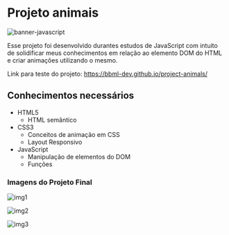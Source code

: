 # Projeto animais
![banner-javascript](https://user-images.githubusercontent.com/66692202/200962845-6042b708-3c14-421e-9c7c-bd0d845c9876.png)

Esse projeto foi desenvolvido durantes estudos de JavaScript com intuito de solidificar meus conhecimentos em relação ao elemento DOM do HTML e criar animações utilizando o mesmo.

Link para teste do projeto: https://bbml-dev.github.io/project-animals/

## Conhecimentos necessários

- HTML5
  - HTML semântico
- CSS3
  - Conceitos de animação em CSS
  - Layout Responsivo
- JavaScript
  - Manipulação de elementos do DOM
  - Funções



### Imagens do Projeto Final

![img1](https://user-images.githubusercontent.com/66692202/200962990-dec77123-e086-490b-b59f-34a4a3151f79.jpeg)

![img2](https://user-images.githubusercontent.com/66692202/200962994-fcf3a033-68a1-4493-a388-91f67f48d918.jpeg)

![img3](https://user-images.githubusercontent.com/66692202/200962996-b3ab18aa-d7f2-4057-bae8-32d08b43bd13.jpeg)
